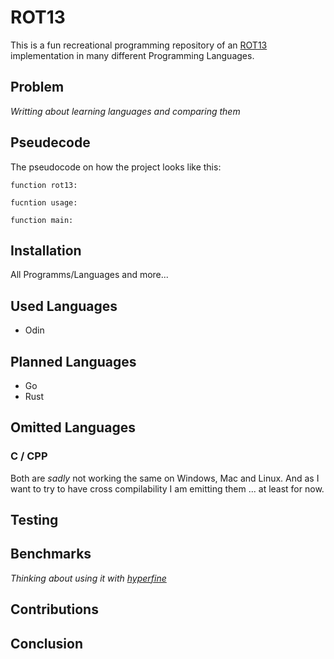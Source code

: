 # ROT13

This is a fun recreational programming repository of an
[ROT13](https://en.wikipedia.org/wiki/ROT13) implementation in many different
Programming Languages.

## Problem

_Writting about learning languages and comparing them_

## Pseudecode

The pseudocode on how the project looks like this:

```
function rot13:

fucntion usage:

function main:

```

## Installation

All Programms/Languages and more...

## Used Languages

- Odin

## Planned Languages

- Go
- Rust

## Omitted Languages

### C / CPP

Both are _sadly_ not working the same on Windows, Mac and Linux. And as I want
to try to have cross compilability I am emitting them ... at least for now.

## Testing

## Benchmarks

_Thinking about using it with [hyperfine](https://github.com/sharkdp/hyperfine)_

## Contributions

## Conclusion

